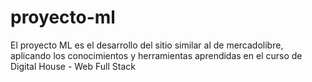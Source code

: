 # proyecto-ml

El proyecto ML es el desarrollo del sitio similar al de mercadolibre, aplicando los conocimientos y herramientas aprendidas en el curso de Digital House - Web Full Stack
